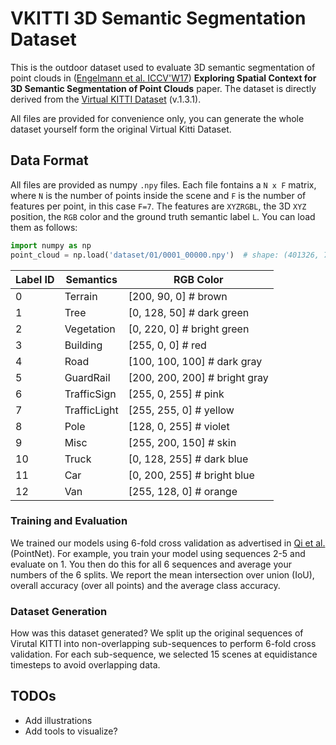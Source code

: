 # VKITTI 3D Semantic Segmentation Dataset

This is the outdoor dataset used to evaluate 3D semantic segmentation of point clouds in ([Engelmann et al. ICCV'W17](https://www.vision.rwth-aachen.de/page/3dsemseg)) **Exploring Spatial Context for 3D Semantic Segmentation of Point Clouds** paper.
The dataset is directly derived from the [Virtual KITTI Dataset](http://www.europe.naverlabs.com/Research/Computer-Vision/Proxy-Virtual-Worlds) (v.1.3.1).

All files are provided for convenience only, you can generate the whole dataset yourself form the original Virtual Kitti Dataset.

## Data Format
All files are provided as numpy ```.npy``` files.
Each file fontains a ```N x F``` matrix, where ```N``` is the number of points inside the scene and ```F``` is the number of features per point, in this case ```F=7```.
The features are ```XYZRGBL```, the 3D ```XYZ``` position, the ```RGB``` color and the ground truth semantic label ```L```. 
You can load them as follows:
```python
import numpy as np
point_cloud = np.load('dataset/01/0001_00000.npy')  # shape: (401326, 7)
```

| Label ID | Semantics | RGB Color |
|----------|-----------|-----------|
| 0  | Terrain |       [200, 90, 0]       # brown |
| 1  | Tree |          [0, 128, 50]       # dark green|
| 2  | Vegetation |    [0, 220, 0]        # bright green|
| 3  | Building |      [255, 0, 0]        # red|
| 4  | Road |          [100, 100, 100]    # dark gray|
| 5  | GuardRail |     [200, 200, 200]    # bright gray|
| 6  | TrafficSign |   [255, 0, 255]      # pink|
| 7  | TrafficLight |  [255, 255, 0]      # yellow|
| 8  | Pole |          [128, 0, 255]      # violet|
| 9  | Misc |          [255, 200, 150]    # skin|
| 10 | Truck |         [0, 128, 255]      # dark blue|
| 11 | Car |           [0, 200, 255]      # bright blue|
| 12 | Van |           [255, 128, 0]      # orange|

### Training and Evaluation
We trained our models using 6-fold cross validation as advertised in [Qi et al.](https://arxiv.org/pdf/1612.00593.pdf) (PointNet). For example, you train your model using sequences 2-5 and evaluate on 1. You then do this for all 6 sequences and average your numbers of the 6 splits.
We report the mean intersection over union (IoU), overall accuracy (over all points) and the average class accuracy.

### Dataset Generation
How was this dataset generated?
We split up the original sequences of Virutal KITTI into non-overlapping sub-sequences to perform 6-fold cross validation.
For each sub-sequence, we selected 15 scenes at equidistance timesteps to avoid overlapping data.

## TODOs
* Add illustrations
* Add tools to visualize?
